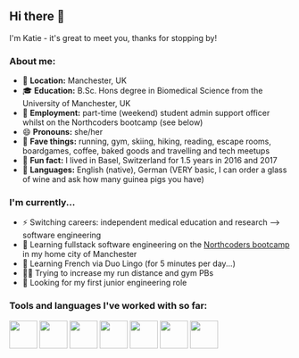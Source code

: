 ## Hi there 👋
I'm Katie - it's great to meet you, thanks for stopping by!

### About me:

- 📍 **Location:** Manchester, UK
- 🎓 **Education:** B.Sc. Hons degree in Biomedical Science from the University of Manchester, UK
- 💼 **Employment:** part-time (weekend) student admin support officer whilst on the Northcoders bootcamp (see below)
- 😄 **Pronouns:** she/her
- 🌟 **Fave things:** running, gym, skiing, hiking, reading, escape rooms, boardgames, coffee, baked goods and travelling and tech meetups
- 💭 **Fun fact:** I lived in Basel, Switzerland for 1.5 years in 2016 and 2017
- 📣 **Languages:** English (native), German (VERY basic, I can order a glass of wine and ask how many guinea pigs you have)

### I'm currently...
- ⚡ Switching careers: independent medical education and research --> software engineering 
-  🌱 Learning fullstack software engineering on the [Northcoders bootcamp](https://northcoders.com/our-courses/coding-bootcamp) in my home city of Manchester
-  🌱 Learning French via Duo Lingo (for 5 minutes per day...)
-  🏃💪 Trying to increase my run distance and gym PBs
-  👀 Looking for my first junior engineering role

### Tools and languages I've worked with so far:
<img style="height:50px;" src="https://github.com/KatieB5/KatieB5/assets/37502118/59f4e1f2-7914-4565-a12e-52c53477cae2"/> <img style="height:50px;" src="https://github.com/KatieB5/KatieB5/assets/37502118/ff06ce80-0e51-4339-b558-64abbb4d9f7a"/> <img style="height:50px;" src="https://github.com/KatieB5/KatieB5/assets/37502118/c2881281-49b7-4bc5-b37a-6cd3c4e9ebaf"/> <img style="height:50px;" src="https://github.com/KatieB5/KatieB5/assets/37502118/41968b9d-ce22-4cae-995e-698b14d3139c"/> <img style="height:50px;" src="https://github.com/KatieB5/KatieB5/assets/37502118/3dfb59e6-f4c7-4fd7-a1cc-922b8103110c"/> <img style="height:50px;" src="https://github.com/KatieB5/KatieB5/assets/37502118/8ca87ef8-e7fe-4bb7-b953-68d5beb888d9"/> <img style="height:50px;" src="https://github.com/KatieB5/KatieB5/assets/37502118/0120241f-c58a-49ea-b111-6137ce5fe3eb"/> 

 






